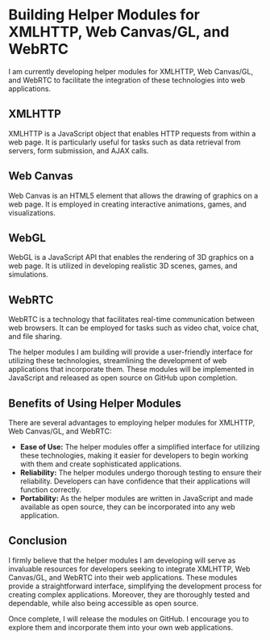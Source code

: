# Building Helper Modules for XMLHTTP, Web Canvas/GL, and WebRTC

I am currently developing helper modules for XMLHTTP, Web Canvas/GL, and WebRTC to facilitate the integration of these technologies into web applications.

## XMLHTTP

XMLHTTP is a JavaScript object that enables HTTP requests from within a web page. It is particularly useful for tasks such as data retrieval from servers, form submission, and AJAX calls.

## Web Canvas

Web Canvas is an HTML5 element that allows the drawing of graphics on a web page. It is employed in creating interactive animations, games, and visualizations.

## WebGL

WebGL is a JavaScript API that enables the rendering of 3D graphics on a web page. It is utilized in developing realistic 3D scenes, games, and simulations.

## WebRTC

WebRTC is a technology that facilitates real-time communication between web browsers. It can be employed for tasks such as video chat, voice chat, and file sharing.

The helper modules I am building will provide a user-friendly interface for utilizing these technologies, streamlining the development of web applications that incorporate them. These modules will be implemented in JavaScript and released as open source on GitHub upon completion.

## Benefits of Using Helper Modules

There are several advantages to employing helper modules for XMLHTTP, Web Canvas/GL, and WebRTC:

* **Ease of Use:** The helper modules offer a simplified interface for utilizing these technologies, making it easier for developers to begin working with them and create sophisticated applications.
* **Reliability:** The helper modules undergo thorough testing to ensure their reliability. Developers can have confidence that their applications will function correctly.
* **Portability:** As the helper modules are written in JavaScript and made available as open source, they can be incorporated into any web application.

## Conclusion

I firmly believe that the helper modules I am developing will serve as invaluable resources for developers seeking to integrate XMLHTTP, Web Canvas/GL, and WebRTC into their web applications. These modules provide a straightforward interface, simplifying the development process for creating complex applications. Moreover, they are thoroughly tested and dependable, while also being accessible as open source.

Once complete, I will release the modules on GitHub. I encourage you to explore them and incorporate them into your own web applications.
